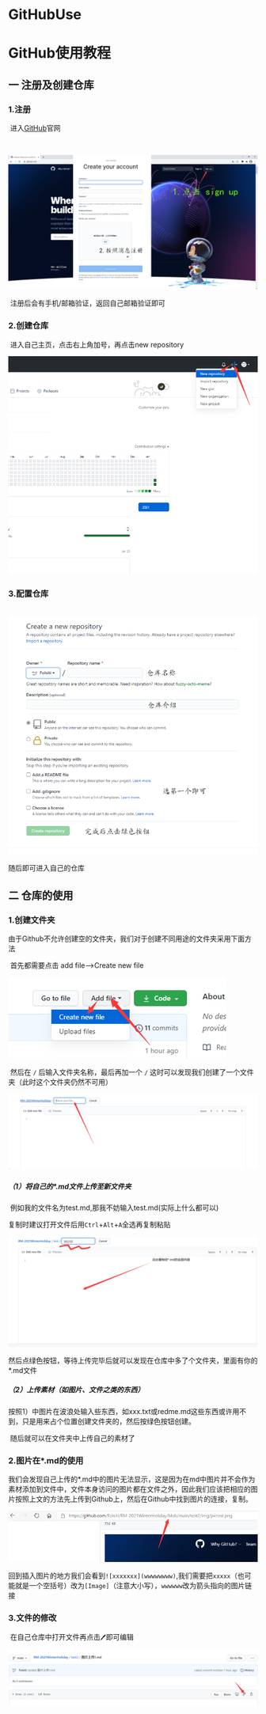 # GitHubUse
# GitHub使用教程

## 一   注册及创建仓库

### 	1.注册

​			进入[GitHub](github.com)官网

​			

![Image](https://github.com/Folsiti/GitHubUse/blob/main/Img/github.png)

​			注册后会有手机/邮箱验证，返回自己邮箱验证即可

### 2.创建仓库

​			进入自己主页，点击右上角加号，再点击new repository

![Image](https://github.com/Folsiti/GitHubUse/blob/main/Img/new%20repository.png)

### 3.配置仓库

​			![Image](https://github.com/Folsiti/GitHubUse/blob/main/Img/repository.png)

随后即可进入自己的仓库

## 二  仓库的使用

### 1.创建文件夹

由于Github不允许创建空的文件夹，我们对于创建不同用途的文件夹采用下面方法

​	首先都需要点击 add file-->Create new file

![Image](https://github.com/Folsiti/GitHubUse/blob/main/Img/add%20file%20folder%20.png)

​	然后在  `/`  后输入文件夹名称，最后再加一个  `/`  这时可以发现我们创建了一个文件夹（此时这个文件夹仍然不可用）

![Image](https://github.com/Folsiti/GitHubUse/blob/main/Img/add.png)

##### 	（1）将自己的*.md文件上传至新文件夹

​				例如我的文件名为test.md,那我不妨输入test.md(实际上什么都可以)

​				复制时建议打开文件后用`Ctrl`+`Alt`+`A`全选再复制粘贴

![Image](https://github.com/Folsiti/GitHubUse/blob/main/Img/add1.png)

​			然后点绿色按钮，等待上传完毕后就可以发现在仓库中多了个文件夹，里面有你的*.md文件

##### 	（2）上传素材（如图片、文件之类的东西）

​			按照1）中图片在波浪处输入些东西，如xxx.txt或redme.md这些东西或许用不到，只是用来占个位置创建文件夹的，然后按绿色按钮创建。

​			随后就可以在文件夹中上传自己的素材了

### 2.图片在*.md的使用

​			我们会发现自己上传的*.md中的图片无法显示，这是因为在md中图片并不会作为素材添加到文件中，文件本身访问的图片都在文件之外，因此我们应该把相应的图片按照上文的方法先上传到Github上，然后在Github中找到图片的连接，复制。

![Image](https://github.com/Folsiti/GitHubUse/blob/main/Img/pic.png)

​			回到插入图片的地方我们会看到`![xxxxxxx](wwwwwwww)`,我们需要把`xxxxx`（也可能就是一个空括号）改为`[Image]`（注意大小写），`wwwwww`改为箭头指向的图片链接

### 3.文件的修改

​			在自己仓库中打开文件再点击`🖊`即可编辑

![Image](https://github.com/Folsiti/GitHubUse/blob/main/Img/edit.png)

​		
